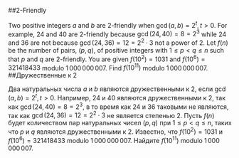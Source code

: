 ##2-Friendly

Two positive integers $a$ and $b$ are 2-friendly when $\gcd(a,b) = 2^t, t>0$. For example, 24 and 40 are 2-friendly because $\gcd(24,40) = 8 = 2^3$ while 24 and 36 are not because $\gcd(24,36) = 12 = 2^2\cdot 3$ not a power of 2.
Let $f(n)$ be the number of pairs, $(p,q)$, of positive integers with $1\le p\lt q\le n$ such that $p$ and $q$ are 2-friendly. You are given $f(10^2) = 1031$ and $f(10^6) = 321418433$ modulo $1\,000\,000\,007$.
Find $f(10^{11})$ modulo $1\,000\,000\,007$.
##Дружественные к 2

Два натуральных числа $a$ и $b$ являются дружественными к 2, если $\gcd(a,b) = 2^t, t>0$. Например, 24 и 40 являются дружественными к 2, так как $\gcd(24,40) = 8 = 2^3$, в то время как 24 и 36 таковыми не являются, так как $\gcd(24,36) = 12 = 2^2\cdot 3$ не является степенью 2.
Пусть $f(n)$ будет количеством пар натуральных чисел $(p,q)$ при $1\le p\lt q\le n$, таких что $p$ и $q$ являются дружественными к 2. Известно, что $f(10^2) = 1031$ и $f(10^6) = 321418433$ modulo $1\,000\,000\,007$.
Найдите $f(10^{11})$ modulo $1\,000\,000\,007$.
